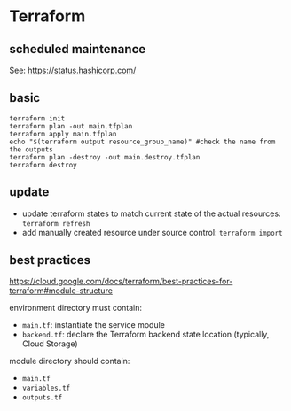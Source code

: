 # Terraform

## scheduled maintenance
See: https://status.hashicorp.com/

## basic
```
terraform init
terraform plan -out main.tfplan
terraform apply main.tfplan
echo "$(terraform output resource_group_name)" #check the name from the outputs
terraform plan -destroy -out main.destroy.tfplan
terraform destroy
```

## update
- update terraform states to match current state of the actual resources: `terraform refresh`
- add manually created resource under source control: `terraform import`

## best practices
https://cloud.google.com/docs/terraform/best-practices-for-terraform#module-structure

environment directory must contain:
- `main.tf`: instantiate the service module
- `backend.tf`: declare the Terraform backend state location (typically, Cloud Storage)

module directory should contain:
- `main.tf`
- `variables.tf`
- `outputs.tf`
